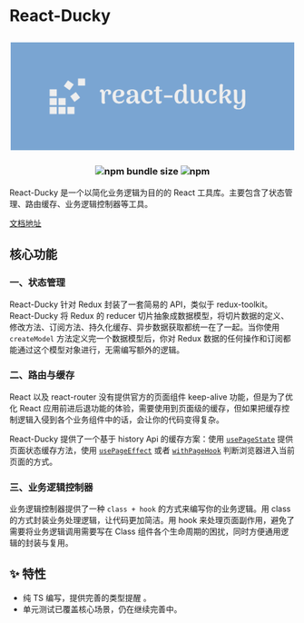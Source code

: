 
# React-Ducky
<h2 align="center">
  <a href="./images/cover.png">
  <img src="./images/cover.png?raw=true" alt="React-Ducky Logo" width="500">
  </a>
</h2>
<h3 align="center">
  <img alt="npm bundle size" src="https://img.shields.io/bundlephobia/minzip/react-ducky">
  <img alt="npm" src="https://img.shields.io/npm/dy/react-ducky">
</h3>

React-Ducky 是一个以简化业务逻辑为目的的 React 工具库。主要包含了状态管理、路由缓存、业务逻辑控制器等工具。

[文档地址](https://react-ducky.qoxop.run/)

## 核心功能

### 一、状态管理

React-Ducky 针对 Redux 封装了一套简易的 API，类似于 redux-toolkit。React-Ducky 将 Redux 的 reducer 切片抽象成数据模型，将切片数据的定义、修改方法、订阅方法、持久化缓存、异步数据获取都统一在了一起。当你使用 `createModel` 方法定义完一个数据模型后，你对 Redux 数据的任何操作和订阅都能通过这个模型对象进行，无需编写额外的逻辑。

### 二、路由与缓存

React 以及 react-router 没有提供官方的页面组件 keep-alive 功能，但是为了优化 React 应用前进后退功能的体验，需要使用到页面级的缓存，但如果把缓存控制逻辑入侵到各个业务组件中的话，会让你的代码变得复杂。

React-Ducky 提供了一个基于 history Api 的缓存方案：使用 [`usePageState`](https://react-ducky.qoxop.run/docs/api/react-ducky.usepagestate) 提供页面状态缓存方法，使用 [`usePageEffect`](https://react-ducky.qoxop.run/docs/api/react-ducky.usepageeffect) 或者 [`withPageHook`](https://react-ducky.qoxop.run/docs/api/react-ducky.withpagehook) 判断浏览器进入当前页面的方式。

### 三、业务逻辑控制器

业务逻辑控制器提供了一种 `class + hook` 的方式来编写你的业务逻辑。用 class 的方式封装业务处理逻辑，让代码更加简洁。用 hook 来处理页面副作用，避免了需要将业务逻辑调用需要写在 Class 组件各个生命周期的困扰，同时方便通用逻辑的封装与复用。

## ✨ 特性
- 纯 TS 编写，提供完善的类型提醒 。
- 单元测试已覆盖核心场景，仍在继续完善中。

